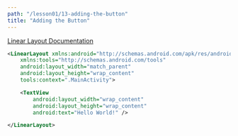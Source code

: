 ```yaml
---
path: "/lesson01/13-adding-the-button"
title: "Adding the Button"
---
```

<youtube id="1r5sdl89fjU"></youtube>
<p><a target="_blank" href="https://developer.android.com/guide/topics/ui/layout/linear">Linear Layout Documentation</a></p>

```xml
<LinearLayout xmlns:android="http://schemas.android.com/apk/res/android"
    xmlns:tools="http://schemas.android.com/tools"
    android:layout_width="match_parent"
    android:layout_height="wrap_content"
    tools:context=".MainActivity">

    <TextView
        android:layout_width="wrap_content"
        android:layout_height="wrap_content"
        android:text="Hello World!" />

</LinearLayout>
```
